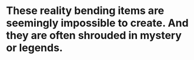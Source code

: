 # These reality bending items are seemingly impossible to create. And they are often shrouded in mystery or legends.